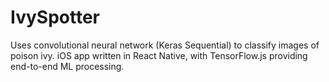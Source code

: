 # IvySpotter
Uses convolutional neural network (Keras Sequential) to classify images of poison ivy. 
iOS app written in React Native, with TensorFlow.js providing end-to-end ML processing. 

